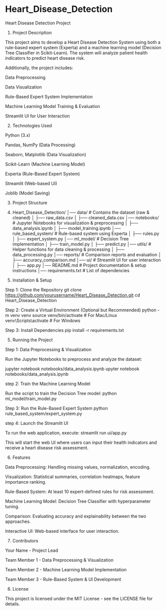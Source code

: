 # Heart_Disease_Detection

Heart Disease Detection Project

1. Project Description

This project aims to develop a Heart Disease Detection System using both a rule-based expert system (Experta) and a machine learning model (Decision Tree Classifier in Scikit-Learn). The system will analyze patient health indicators to predict heart disease risk.

Additionally, the project includes:

Data Preprocessing

Data Visualization

Rule-Based Expert System Implementation

Machine Learning Model Training & Evaluation

Streamlit UI for User Interaction

2. Technologies Used

Python (3.x)

Pandas, NumPy (Data Processing)

Seaborn, Matplotlib (Data Visualization)

Scikit-Learn (Machine Learning Model)

Experta (Rule-Based Expert System)

Streamlit (Web-based UI)

Joblib (Model Saving)

3. Project Structure
4. Heart_Disease_Detection/
│── data/                 # Contains the dataset (raw & cleaned)
│   ├── raw_data.csv
│   ├── cleaned_data.csv
│── notebooks/            # Jupyter Notebooks for visualization & preprocessing
│   ├── data_analysis.ipynb
│   ├── model_training.ipynb
│── rule_based_system/    # Rule-based system using Experta
│   ├── rules.py
│   ├── expert_system.py
│── ml_model/             # Decision Tree implementation
│   ├── train_model.py
│   ├── predict.py
│── utils/                # Helper functions for data cleaning & processing
│   ├── data_processing.py
│── reports/              # Comparison reports and evaluation
│   ├── accuracy_comparison.md
│── ui/                   # Streamlit UI for user interaction
│   ├── app.py
│── README.md             # Project documentation & setup instructions
│── requirements.txt      # List of dependencies

4. Installation & Setup

Step 1: Clone the Repository
git clone https://github.com/yourusername/Heart_Disease_Detection.git
cd Heart_Disease_Detection

Step 2: Create a Virtual Environment (Optional but Recommended)
python -m venv venv
source venv/bin/activate   # For Mac/Linux
venv\Scripts\activate      # For Windows

Step 3: Install Dependencies
pip install -r requirements.txt

5. Running the Project

Step 1: Data Preprocessing & Visualization

Run the Jupyter Notebooks to preprocess and analyze the dataset:

jupyter notebook notebooks/data_analysis.ipynb
upyter notebook notebooks/data_analysis.ipynb

 step 2: Train the Machine Learning Model

Run the script to train the Decision Tree model:
python ml_model/train_model.py

Step 3: Run the Rule-Based Expert System
python rule_based_system/expert_system.py

step 4: Launch the Streamlit UI

To run the web application, execute:
streamlit run ui/app.py

This will start the web UI where users can input their health indicators and receive a heart disease risk assessment.

6. Features

Data Preprocessing: Handling missing values, normalization, encoding.

Visualization: Statistical summaries, correlation heatmaps, feature importance ranking.

Rule-Based System: At least 10 expert-defined rules for risk assessment.

Machine Learning Model: Decision Tree Classifier with hyperparameter tuning.

Comparison: Evaluating accuracy and explainability between the two approaches.

Interactive UI: Web-based interface for user interaction.

7. Contributors

Your Name - Project Lead

Team Member 1 - Data Preprocessing & Visualization

Team Member 2 - Machine Learning Model Implementation

Team Member 3 - Rule-Based System & UI Development

8. License

This project is licensed under the MIT License - see the LICENSE file for details.
